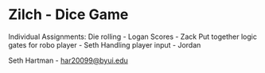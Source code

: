 # Zilch - Dice Game


Individual Assignments:
Die rolling - Logan
Scores - Zack
Put together logic gates for robo player - Seth
Handling player input - Jordan



Seth Hartman - har20099@byui.edu
